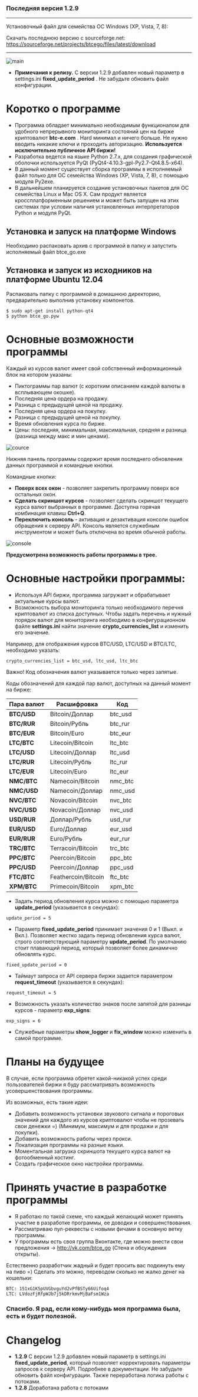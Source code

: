 ### Последняя версия 1.2.9

***

Установочный файл для семейства ОС Windows (XP, Vista, 7, 8):

Скачать последнюю версию с sourceforge.net: https://sourceforge.net/projects/btcego/files/latest/download

***

![main](http://cs312223.vk.me/v312223445/7201/h3ap-lbIen4.jpg)

*  **Примечания к релизу.**  С версии 1.2.9 добавлен новый параметр в settings.ini **fixed_update_period** . Не забудьте обновить файл конфигурации.

# Коротко о программе

* Программа обладает минимально необходимым функционалом для удобного непрерывного мониторинга состояний цен на бирже криптовалют **btc-e.com** . Hard минимал и ничего больше. Не нужно вводить никакие ключи и проходить авторизацию. **Используется исключительно публичное API биржи!**
* Разработка ведется на языке Python 2.7.x, для создания графической оболочки используется PyQt (PyQt4-4.10.3-gpl-Py2.7-Qt4.8.5-x64).
* В данный момент существует сборка программы в исполняемый файл только для ОС семейства Windows (XP, Vista, 7, 8), с помощью модуля Py2exe.
* В дальнейшем планируется создание установочных пакетов для ОС семейства Linux и Mac OS X.
Сам продукт является кроссплатформенным решением и может быть запущен на этих системах при условии наличия установленных интерпретаторов Python и модуля PyQt.

## Установка и запуск на платформе Windows

Необходимо распаковать архив с программой в папку и запустить исполняемый файл btce_go.exe

## Установка и запуск из исходников на платформе Ubuntu 12.04

Распаковать папку с программой в домашнюю директорию, предварительно выполнив установку компонетов.
```
$ sudo apt-get install python-qt4
$ python btce_go.pyw
```
# Основные возможности программы

Каждый из курсов валют имеет свой собственный информационный блок на котором указаны:
* Пиктограммы пар валют (с коротким описанием каждой валюты в всплывающем окошке).
* Последняя цена ордера на продажу.
* Разница с предыдущей ценой на продажу.
* Последняя цена ордера на покупку.
* Разница с предыдущей ценой на покупку.
* Время обновления курса по бирже.
* Цены: последняя, минимальная, максимальная, средняя и разница (разница между макс и мин ценами).

![cource](http://cs312223.vk.me/v312223445/7208/rhmMj2hI2Ws.jpg)

Нижняя панель программы содержит время последнего обновления данных программой и командные кнопки.

Командные кнопки:
* **Поверх всех окон** - позволяет закрепить программу поверх все остальных окон.
* **Сделать скриншот курсов** - позволяет сделать скриншот текущего курса валют выбранных в программе.
Доступна горячая комбинация клавиш **Ctrl+Q**.
* **Переключить консоль** - активация и дезактивация консоли ошибок обращения к серверу API.
 Консоль является служебным инструментом и может быть отключена во время обычной работы.

![console](http://cs312223.vk.me/v312223445/720f/J7UETkMEcWs.jpg)

**Предусмотрена возможность работы программы в трее.**

# Основные настройки программы:
* Используя API биржи, программа загружает и обрабатывает актуальные курсы валют.
* Возможность выбора мониторинга только необходимого перечня криптовалют из списка доступных. Чтобы задать перечень и нужный порядок валют для мониторинга необходимо в конфигурационном файле **settings.ini** найти значение **crypto_currencies_list** и изменить его значение. 

Например, для отображения курсов BTC/USD, LTC/USD и BTC/LTC, необходимо указать:
```
crypto_currencies_list = btc_usd, ltc_usd, ltc_btc
```
Важно! Код обозначения валют указывается только через запятые.

Коды обозначений для каждой пар валют, доступных на данный момент на бирже:

|Пара валют     | Расшифровка        | Код   |
| ------------- | ------------------ |-------|
|**BTC/USD**    | Bitcoin/Доллар     |btc_usd| 
|**BTC/RUR**    | Bitcoin/Рубль      |btc_rur|
|**BTC/EUR**    | Bitcoin/Euro       |btc_eur|
|**LTC/BTC**    | Litecoin/Bitcoin   |ltc_btc|
|**LTC/USD**    | Litecoin/Доллар    |ltc_usd|
|**LTC/RUR**    | Litecoin/Рубль     |ltc_rur|
|**LTC/EUR**    | Litecoin/Euro      |ltc_eur|
|**NMC/BTC**    | Namecoin/Bitcoin   |nmc_btc|
|**NMC/USD**    | Namecoin/Доллар    |nmc_usd|
|**NVC/BTC**    | Novacoin/Bitcoin   |nvc_btc|
|**NVC/USD**    | Novacoin/Доллар    |nvc_usd|
|**USD/RUR**    | Доллар/Рубль       |usd_rur|
|**EUR/USD**    | Euro/Доллар        |eur_usd|
|**EUR/RUR**    | Euro/Рубль         |eur_rur|
|**TRC/BTC**    | Terracoin/Bitcoin  |trc_btc|
|**PPC/BTC**    | Peercoin/Bitcoin   |ppc_btc|
|**PPC/USD**    | Peercoin/Доллар    |ppc_usd|
|**FTC/BTC**    | Feathercoin/Bitcoin|ftc_btc|
|**XPM/BTC**    | Primecoin/Bitcoin  |xpm_btc|

* Задать период обновления курса можно с помощью параметра **update_period** (указывается в секундах):
```
update_period = 5
```
* Параметр **fixed_update_period** принимает значения 0 и 1 (Выкл. и Вкл.). Позволяет жестко задать период обновления курса валют, строго соответствующий параметру **update_period**. По умолчанию стоит плавающий период, который позволяет более динамично обновлять курс.
```
fixed_update_period = 0
```
* Таймаут запроса от API сервера биржи задается параметром **request_timeout** (указывается в секундах):
```
request_timeout = 5
```
* Возможность указать количество знаков после запятой для разницы курсов - параметр **exp_signs**:
```
exp_signs = 6
```
* Служебные параметры **show_logger**  и **fix_window** можно изменить в самой программе.

# Планы на будущее
В случае, если программа обретет какой-никакой успех среди пользователей биржи я буду рассматривать возможность усовершенствования программы.

Из возможных, есть такие идеи:
* Добавить возможность установки звукового сигнала и пороговых значений для каждого из курсов криптовалют чтобы не прозевать свои денежки =) (Минимум, максимум и для продажи и для покупки).
* Добавить возможность работы через прокси.
* Локализация программы на разные языки.
* Моментальная загрузка скриншота текущего курса валют на фотообменный хостинг.
* Создать графическое окно настройки программы.

#  Принять участие в разработке программы

* Я работаю по такой схеме, что каждый желающий может принять участие в разработке программы, ее доводки и совершенствования.
* Рассматриваю пул-реквесты с новыми фичами в основную ветку программы.
* У программы есть своя группа Вконтакте, где можно внести свои предложения -> http://vk.com/btce_go (Стена и обсуждения открыты).

Естественно разработчик жадный и будет просить вас подкинуть ему на пиво =) Сделать это можно, переводом сколько не жалко денег на кошельки:
```
BTC: 151xG1K5pUVGbvguYd2vPfBSTy66Uifoq4
LTC: LVdozFjRfpWJb7j5kDRrkmvMjBaFsm1Wza
```
### Спасибо. Я рад, если кому-нибудь моя программа была, есть и будет полезной.

# Changelog
* **1.2.9** С версии 1.2.9 добавлен новый параметр в settings.ini **fixed_update_period**, который позволяет корректировать параметры запросов к серверу API. Подробнее в документации. Не забудьте обновить файл конфигурации. Также переработана логика работы с потоками.
* **1.2.8** Доработана работа с потоками
